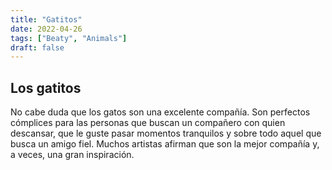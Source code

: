 ```yaml
---
title: "Gatitos"
date: 2022-04-26
tags: ["Beaty", "Animals"] 
draft: false
---
```


## Los gatitos

No cabe duda que los gatos son una excelente compañía. Son perfectos cómplices para las personas que buscan un compañero con quien descansar, que le guste pasar momentos tranquilos y sobre todo aquel que busca un amigo fiel. Muchos artistas afirman que son la mejor compañía y, a veces, una gran inspiración.
